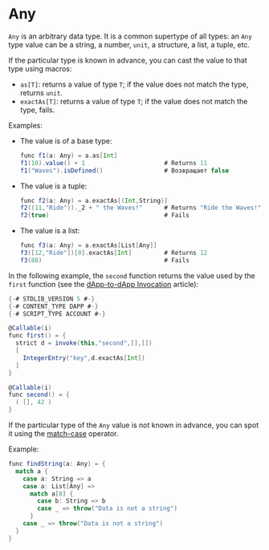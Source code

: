 # Any

`Any` is an arbitrary data type. It is a common supertype of all types: an `Any` type value can be a string, a number, `unit`, a structure, a list, a tuple, etc.

If the particular type is known in advance, you can cast the value to that type using macros:

* `as[T]`: returns a value of type `T`; if the value does not match the type, returns `unit`.
* `exactAs[T]`: returns a value of type `T`; if the value does not match the type, fails.

Examples:

* The value is of a base type:

   ```scala
   func f1(a: Any) = a.as[Int]
   f1(10).value() + 1                      # Returns 11
   f1("Waves").isDefined()                 # Возвращает false
   ```

* The value is a tuple:

   ```scala
   func f2(a: Any) = a.exactAs[(Int,String)]
   f2((11,"Ride"))._2 + " the Waves!"      # Returns "Ride the Waves!"
   f2(true)                                # Fails
   ```

* The value is a list:

   ```scala
   func f3(a: Any) = a.exactAs[List[Any]]
   f3([12,"Ride"])[0].exactAs[Int]         # Returns 12
   f3(88)                                  # Fails
   ```

In the following example, the `second` function returns the value used by the `first` function (see the [dApp-to-dApp Invocation](/en/ride/advanced/dapp-to-dapp) article):

```scala
{-# STDLIB_VERSION 5 #-}
{-# CONTENT_TYPE DAPP #-}
{-# SCRIPT_TYPE ACCOUNT #-}

@Callable(i)
func first() = {
  strict d = invoke(this,"second",[],[])
  [
    IntegerEntry("key",d.exactAs[Int])
  ]
}

@Callable(i)
func second() = {
  ( [], 42 )
}
```

If the particular type of the `Any` value is not known in advance, you can spot it using the [match-case](/en/ride/operators/match-case) operator.

Example:

```scala
func findString(a: Any) = {
  match a {
    case a: String => a
    case a: List[Any] =>
      match a[0] {
        case b: String => b
        case _ => throw("Data is not a string")
      }
    case _ => throw("Data is not a string")
  }
}
```
